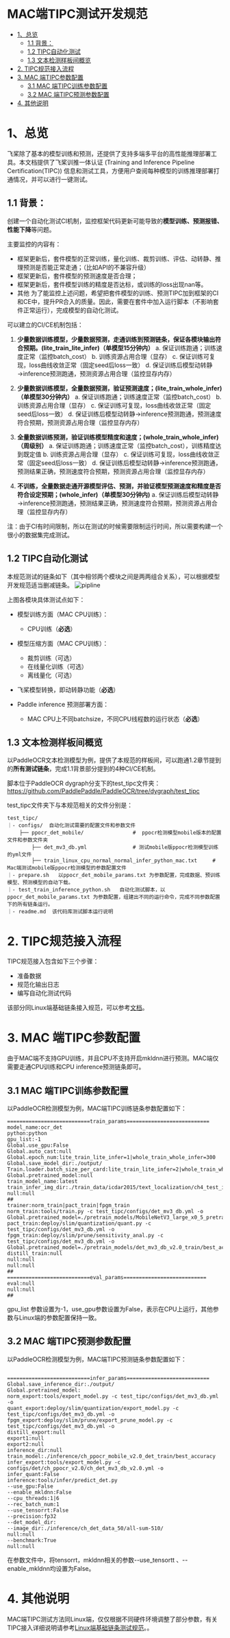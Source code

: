 
# MAC端TIPC测试开发规范

- [1、总览](#1---)
  * [1.1 背景：](#11----)
  * [1.2 TIPC自动化测试](#12-tipc-----)
  * [1.3 文本检测样板间概览](#13----------)
- [2. TIPC规范接入流程](#2-tipc------)
- [3. MAC 端TIPC参数配置](#3-mac--tipc----)
  * [3.1 MAC 端TIPC训练参数配置](#31-mac--tipc------)
  * [3.2 MAC 端TIPC预测参数配置](#32-mac--tipc------)
- [4. 其他说明](#4-----)

<a name="1---"></a>
# 1、总览

飞桨除了基本的模型训练和预测，还提供了支持多端多平台的高性能推理部署工具。本文档提供了飞桨训推一体认证 (Training and Inference Pipeline Certification(TIPC)) 信息和测试工具，方便用户查阅每种模型的训练推理部署打通情况，并可以进行一键测试。

<a name="11----"></a>
## 1.1 背景：
创建一个自动化测试CI机制，监控框架代码更新可能导致的**模型训练、预测报错、性能下降**等问题。

主要监控的内容有：

 - 框架更新后，套件模型的正常训练，量化训练、裁剪训练、评估、动转静、推理预测是否能正常走通；（比如API的不兼容升级）
 - 框架更新后，套件模型的预测速度是否合理；
 - 框架更新后，套件模型训练的精度是否达标，或训练的loss出现nan等。
 - 其他
为了能监控上述问题，希望把套件模型的训练、预测TIPC加到框架的CI和CE中，提升PR合入的质量。因此，需要在套件中加入运行脚本（不影响套件正常运行），完成模型的自动化测试。

可以建立的CI/CE机制包括：

 1. **少量数据训练模型，少量数据预测，走通训练到预测链条，保证各模块输出符合预期。(lite_train_lite_infer)（单模型15分钟内）**
	 a. 保证训练跑通；训练速度正常（监控batch_cost）
	 b. 训练资源占用合理（显存）
	 c. 保证训练可复现，loss曲线收敛正常（固定seed后loss一致）
	 d. 保证训练后模型动转静→inference预测跑通，预测资源占用合理（监控显存内存）
 2. **少量数据训练模型，全量数据预测，验证预测速度；(lite_train_whole_infer)（单模型30分钟内）**
	 a. 保证训练跑通；训练速度正常（监控batch_cost）
	 b. 训练资源占用合理（显存）
	 c. 保证训练可复现，loss曲线收敛正常（固定seed后loss一致）
	 d. 保证训练后模型动转静→inference预测跑通，预测速度符合预期，预测资源占用合理（监控显存内存）
	
 3. **全量数据训练预测，验证训练模型精度和速度；(whole_train_whole_infer)（周级别）**
	 a. 保证训练跑通；训练速度正常（监控batch_cost），训练精度达到既定值
	 b. 训练资源占用合理（显存）
	 c. 保证训练可复现，loss曲线收敛正常（固定seed后loss一致）
	 d. 保证训练后模型动转静→inference预测跑通，预测结果正确，预测速度符合预期，预测资源占用合理（监控显存内存）
 
 4. **不训练，全量数据走通开源模型评估、预测，并验证模型预测速度和精度是否符合设定预期；(whole_infer)（单模型30分钟内)**
	 a. 保证训练后模型动转静→inference预测跑通，预测结果正确，预测速度符合预期，预测资源占用合理（监控显存内存）


注：由于CI有时间限制，所以在测试的时候需要限制运行时间，所以需要构建一个很小的数据集完成测试。

<a name="12-tipc-----"></a>
## 1.2 TIPC自动化测试

本规范测试的链条如下（其中相邻两个模块之间是两两组合关系），可以根据模型开发规范适当删减链条。
![pipline](./images/pipline.png)

上图各模块具体测试点如下：

- 模型训练方面（MAC CPU训练）：
	- CPU训练（**必选**）

- 模型压缩方面（MAC CPU训练）：
	- 裁剪训练（可选）
	- 在线量化训练（可选）
	- 离线量化（可选）
	
- 飞桨模型转换，即动转静功能（**必选**）
- Paddle inference 预测部署方面：
	- MAC CPU上不同batchsize，不同CPU线程数的运行状态（**必选**）


<a name="13----------"></a>
## 1.3 文本检测样板间概览

以PaddleOCR文本检测模型为例，提供了本规范的样板间，可以跑通1.2章节提到的**所有测试链条**，完成1.1背景部分提到的4种CI/CE机制。

脚本位于PaddleOCR dygraph分支下的test_tipc文件夹：https://github.com/PaddlePaddle/PaddleOCR/tree/dygraph/test_tipc

test_tipc文件夹下与本规范相关的文件分别是：
```
test_tipc/
｜- configs/  自动化测试需要的配置文件和参数文件
	├── ppocr_det_mobile/                #  ppocr检测模型mobile版本的配置文件和参数文件夹
		├── det_mv3_db.yml               # 测试mobile版ppocr检测模型训练的yml文件
		├── train_linux_cpu_normal_normal_infer_python_mac.txt     # Mac端测试mobile版ppocr检测模型的参数配置文件
｜- prepare.sh   以ppocr_det_mobile_params.txt 为参数配置，完成数据、预训练模型、预测模型的自动下载。
｜- test_train_inference_python.sh   自动化测试脚本，以ppocr_det_mobile_params.txt 为参数配置，组建出不同的运行命令，完成不同参数配置下的所有链条运行。
｜- readme.md  该代码库测试脚本运行说明
```


<a name="2-tipc------"></a>
# 2. TIPC规范接入流程

TIPC规范接入包含如下三个步骤：
 - 准备数据
 - 规范化输出日志
 - 编写自动化测试代码

该部分同Linux端基础链条接入规范，可以参考[文档](./train_infer_python.md)。

<a name="3-MAC--tipc----"></a>
# 3. MAC 端TIPC参数配置

由于MAC端不支持GPU训练，并且CPU不支持开启mkldnn进行预测。MAC端仅需要走通CPU训练和CPU inference预测链条即可。

<a name="31-MAC-tipc------"></a>
## 3.1 MAC 端TIPC训练参数配置

以PaddleOCR检测模型为例，MAC端TIPC训练链条参数配置如下：
```
===========================train_params===========================
model_name:ocr_det
python:python
gpu_list:-1
Global.use_gpu:False
Global.auto_cast:null
Global.epoch_num:lite_train_lite_infer=1|whole_train_whole_infer=300
Global.save_model_dir:./output/
Train.loader.batch_size_per_card:lite_train_lite_infer=2|whole_train_whole_infer=4
Global.pretrained_model:null
train_model_name:latest
train_infer_img_dir:./train_data/icdar2015/text_localization/ch4_test_images/
null:null
##
trainer:norm_train|pact_train|fpgm_train
norm_train:tools/train.py -c test_tipc/configs/det_mv3_db.yml -o Global.pretrained_model=./pretrain_models/MobileNetV3_large_x0_5_pretrained
pact_train:deploy/slim/quantization/quant.py -c test_tipc/configs/det_mv3_db.yml -o
fpgm_train:deploy/slim/prune/sensitivity_anal.py -c test_tipc/configs/det_mv3_db.yml -o Global.pretrained_model=./pretrain_models/det_mv3_db_v2.0_train/best_accuracy
distill_train:null
null:null
null:null
##
===========================eval_params=========================== 
eval:null
null:null
##
```
gpu_list 参数设置为-1，use_gpu参数设置为False，表示在CPU上运行，其他参数与Linux端的参数配置保持一致。

<a name="31-MAC-tipc------"></a>
## 3.2 MAC 端TIPC预测参数配置

以PaddleOCR检测模型为例，MAC端TIPC预测链条参数配置如下：
```

===========================infer_params===========================
Global.save_inference_dir:./output/
Global.pretrained_model:
norm_export:tools/export_model.py -c test_tipc/configs/det_mv3_db.yml -o 
quant_export:deploy/slim/quantization/export_model.py -c test_tipc/configs/det_mv3_db.yml -o 
fpgm_export:deploy/slim/prune/export_prune_model.py -c test_tipc/configs/det_mv3_db.yml -o 
distill_export:null
export1:null
export2:null
inference_dir:null
train_model:./inference/ch_ppocr_mobile_v2.0_det_train/best_accuracy
infer_export:tools/export_model.py -c configs/det/ch_ppocr_v2.0/ch_det_mv3_db_v2.0.yml -o
infer_quant:False
inference:tools/infer/predict_det.py
--use_gpu:False
--enable_mkldnn:False
--cpu_threads:1|6
--rec_batch_num:1
--use_tensorrt:False
--precision:fp32
--det_model_dir:
--image_dir:./inference/ch_det_data_50/all-sum-510/
null:null
--benchmark:True
null:null

```

在参数文件中，将tensorrt，mkldnn相关的参数--use_tensortt 、--enable_mkldnn均设置为False。

<a name="4-----"></a>
# 4. 其他说明
MAC端TIPC测试方法同Linux端，仅仅根据不同硬件环境调整了部分参数，有关TIPC接入详细说明请参考[Linux端基础链条测试规范](./train_infer_python.md)。。











